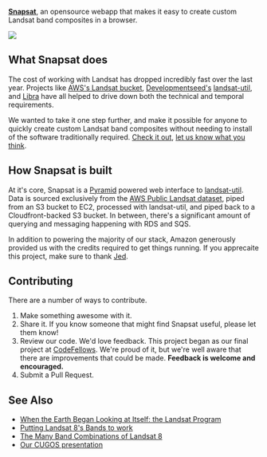 **[Snapsat](http://snapsat.org/)**, an opensource webapp that makes it easy to create custom Landsat band composites in a browser.

![](https://cldup.com/RTFc6FzfcU-2000x2000.png)

What Snapsat does
-----------------

The cost of working with Landsat has dropped incredibly fast over the last year. Projects like [AWS's Landsat bucket](https://aws.amazon.com/blogs/aws/start-using-landsat-on-aws/), [Developmentseed's](http://developmentseed.org)  [landsat-util](https://github.com/developmentseed/landsat-util), and [Libra](http://libra.developmentseed.org/) have all helped to drive down both the technical and temporal requirements.

We wanted to take it one step further, and make it possible for anyone to quickly create custom Landsat band composites without needing to install of the software traditionally required. [Check it out](http://snapsat.org/), [let us know what you think](https://github.com/recombinators/landsat/issues).

How Snapsat is built
--------------------

At it's core, Snapsat is a [Pyramid](http://docs.pylonsproject.org/projects/pyramid/en/latest/index.html) powered web interface to [landsat-util](https://github.com/developmentseed/landsat-util). Data is sourced exclusively from the [AWS Public Landsat dataset](https://aws.amazon.com/public-data-sets/landsat/), piped from an S3 bucket to EC2, processed with landsat-util, and piped back to a Cloudfront-backed S3 bucket. In between, there's a significant amount of querying and messaging happening with RDS and SQS. 

In addition to powering the majority of our stack, Amazon generously provided us with the credits required to get things running. If you apprecaite this project, make sure to thank [Jed](https://twitter.com/jedsundwall).

Contributing
------------

There are a number of ways to contribute.

1. Make something awesome with it.
2. Share it. If you know someone that might find Snapsat useful, please let them know!
3. Review our code. We'd love feedback. This project began as our final project at [CodeFellows](https://www.codefellows.org/). We're proud of it, but we're well aware that there are improvements that could be made. __Feedback is welcome and encouraged.__
4. Submit a Pull Request.

See Also
--------

- [When the Earth Began Looking at Itself: the Landsat Program](http://socks-studio.com/2013/07/22/when-the-earth-began-looking-at-itself-the-landsat-program/)
- [Putting Landsat 8's Bands to work](https://www.mapbox.com/blog/putting-landsat-8-bands-to-work/)
- [The Many Band Combinations of Landsat 8](http://www.exelisvis.com/Company/PressRoom/Blogs/TabId/836/ArtMID/2928/ArticleID/14305/The-Many-Band-Combinations-of-Landsat-8.aspx)
- [Our CUGOS presentation](http://bl.ocks.org/jacquestardie/raw/bcb48225511c2f6be58a/#0)
